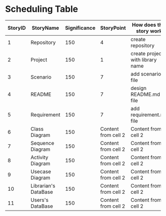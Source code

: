 # Scheduling Table
StoryID | StoryName | Significance | StoryPoint |  How does this story work | ImportantPoint
------------ | ------------- | ------------- | ------------- | ------------- | ------------- 
1 | Repository | 150 | 4 | create repository | .
2 | Project | 150 | 1 | create project with library name | .
3 | Scenario | 150 | 7 | add scenario file | . 
4 | README | 150 | 7 | design README.md file | . 
5 | Requirement | 150 | 7 | add requirement.md file | . 
6 | Class Diagram  | 150 | Content from cell 2 | Content from cell 2 | .
7 | Sequence Diagram  | 150 | Content from cell 2 | Content from cell 2 | .
8 | Activity Diagram | 150 | Content from cell 2 | Content from cell 2 | .
9 | Usecase Diagram | 150 | Content from cell 2 | Content from cell 2 | .
10 | Librarian's DataBase | 150 | Content from cell 2 | Content from cell 2 | .
11 | Users's DataBase | 150 | Content from cell 2 | Content from cell 2 | .


